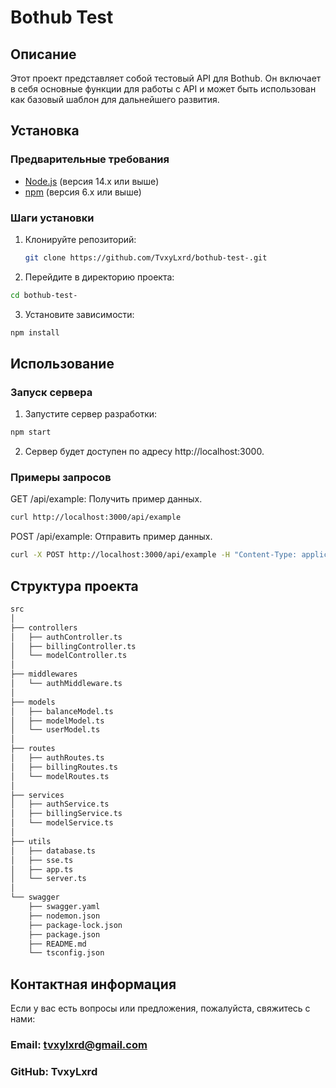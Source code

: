 # Bothub Test

## Описание

Этот проект представляет собой тестовый API для Bothub. Он включает в себя основные функции для работы с API и может быть использован как базовый шаблон для дальнейшего развития.

## Установка

### Предварительные требования

- [Node.js](https://nodejs.org/) (версия 14.x или выше)
- [npm](https://www.npmjs.com/) (версия 6.x или выше)

### Шаги установки

1. Клонируйте репозиторий:
   ```sh
   git clone https://github.com/TvxyLxrd/bothub-test-.git
   ```

2. Перейдите в директорию проекта:
```sh
cd bothub-test-
```

3. Установите зависимости:
```sh
npm install
```

## Использование

### Запуск сервера

1. Запустите сервер разработки:
```sh
npm start
```

2. Сервер будет доступен по адресу http://localhost:3000.


### Примеры запросов

GET /api/example: Получить пример данных. 

```sh
curl http://localhost:3000/api/example
```

POST /api/example: Отправить пример данных.

```sh
curl -X POST http://localhost:3000/api/example -H "Content-Type: application/json" -d '{"key": "value"}'
```


## Структура проекта

```sh
src
│
├── controllers
│   ├── authController.ts
│   ├── billingController.ts
│   └── modelController.ts
│
├── middlewares
│   └── authMiddleware.ts
│
├── models
│   ├── balanceModel.ts
│   ├── modelModel.ts
│   └── userModel.ts
│
├── routes
│   ├── authRoutes.ts
│   ├── billingRoutes.ts
│   └── modelRoutes.ts
│
├── services
│   ├── authService.ts
│   ├── billingService.ts
│   └── modelService.ts
│
├── utils
│   ├── database.ts
│   ├── sse.ts
│   ├── app.ts
│   └── server.ts
│
└── swagger
    ├── swagger.yaml
    ├── nodemon.json
    ├── package-lock.json
    ├── package.json
    ├── README.md
    └── tsconfig.json

```

## Контактная информация

Если у вас есть вопросы или предложения, пожалуйста, свяжитесь с нами:

### Email: tvxylxrd@gmail.com
### GitHub: TvxyLxrd
